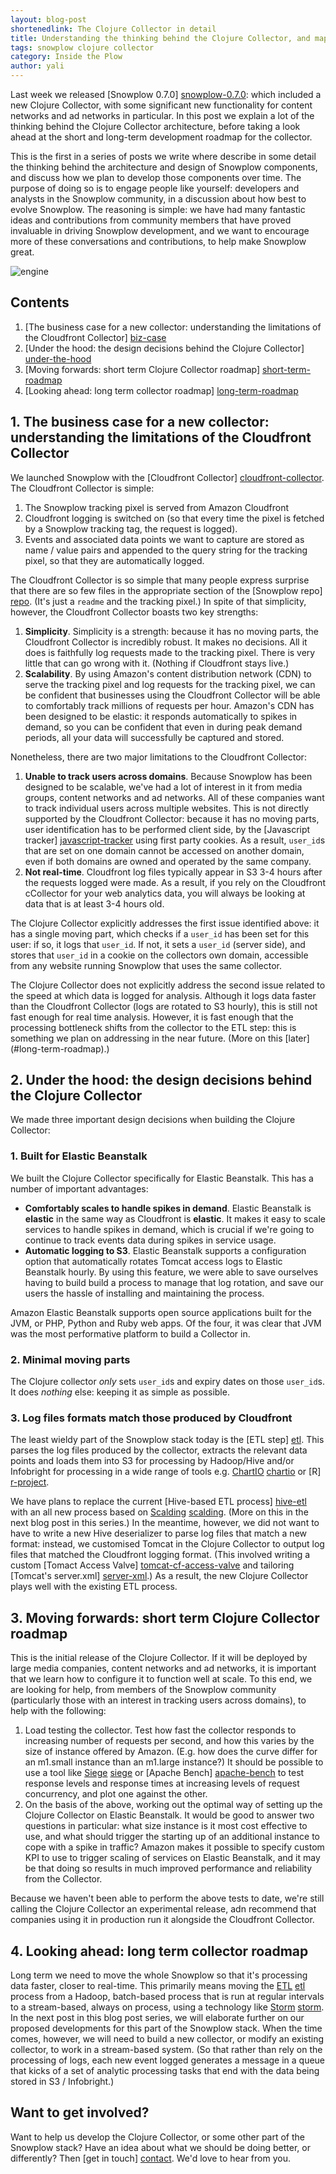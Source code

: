 ```yaml
---
layout: blog-post
shortenedlink: The Clojure Collector in detail
title: Understanding the thinking behind the Clojure Collector, and mapping out its development going forwards
tags: snowplow clojure collector
category: Inside the Plow
author: yali
---
```


Last week we released [Snowplow 0.7.0] [snowplow-0.7.0]: which included a new Clojure Collector, with some significant new functionality for content networks and ad networks in particular. In this post we explain a lot of the thinking behind the Clojure Collector architecture, before taking a look ahead at the short and long-term development roadmap for the collector. 

This is the first in a series of posts we write where describe in some detail the thinking behind the architecture and design of Snowplow components, and discuss how we plan to develop those components over time. The purpose of doing so is to engage people like yourself: developers and analysts in the Snowplow community, in a discussion about how best to evolve Snowplow. The reasoning is simple: we have had many fantastic ideas and contributions from community members that have proved invaluable in driving Snowplow development, and we want to encourage more of these conversations and contributions, to help make Snowplow great.

![engine][engine-pic]

## Contents

1. [The business case for a new collector: understanding the limitations of the Cloudfront Collector] [biz-case]
2. [Under the hood: the design decisions behind the Clojure Collector] [under-the-hood]
3. [Moving forwards: short term Clojure Collector roadmap] [short-term-roadmap]
4. [Looking ahead: long term collector roadmap] [long-term-roadmap] 


<!--more-->

<h2><a name="biz-case">1. The business case for a new collector: understanding the limitations of the Cloudfront Collector</a></h2>

We launched Snowplow with the [Cloudfront Collector] [cloudfront-collector]. The Cloudfront Collector is simple: 

1. The Snowplow tracking pixel is served from Amazon Cloudfront
2. Cloudfront logging is switched on (so that every time the pixel is fetched by a Snowplow tracking tag, the request is logged). 
3. Events and associated data points we want to capture are stored as name / value pairs and appended to the query string for the tracking pixel, so that they are automatically logged.  

The Cloudfront Collector is so simple that many people express surprise that there are so few files in the appropriate section of the [Snowplow repo] [repo]. (It's just a `readme` and the tracking pixel.) In spite of that simplicity, however, the Cloudfront Collector boasts two key strengths:

1. **Simplicity**. Simplicity is a strength: because it has no moving parts, the Cloudfront Collector is incredibly robust. It makes no decisions. All it does is faithfully log requests made to the tracking pixel. There is very little that can go wrong with it. (Nothing if Cloudfront stays live.)
2. **Scalability**. By using Amazon's content distribution network (CDN) to serve the tracking pixel and log requests for the tracking pixel, we can be confident that businesses using the Cloudfront Collector will be able to comfortably track millions of requests per hour. Amazon's CDN has been designed to be elastic: it responds automatically to spikes in demand, so you can be confident that even in during peak demand periods, all your data will successfully be captured and stored.

Nonetheless, there are two major limitations to the Cloudfront Collector:

1. **Unable to track users across domains**. Because Snowplow has been designed to be scalable, we've had a lot of interest in it from media groups, content networks and ad networks. All of these companies want to track individual users across multiple websites. This is not directly supported by the Cloudfront Collector: because it has no moving parts, user identification has to be performed client side, by the [Javascript tracker] [javascript-tracker] using first party cookies. As a result, `user_id`s that are set on one domain cannot be accessed on another domain, even if both domains are owned and operated by the same company. 
2. **Not real-time**. Cloudfront log files typically appear in S3 3-4 hours after the requests logged were made. As a result, if you rely on the Cloudfront cCollector for your web analytics data, you will always be looking at data that is at least 3-4 hours old.

The Clojure Collector explicitly addresses the first issue identified above: it has a single moving part, which checks if a `user_id` has been set for this user: if so, it logs that `user_id`. If not, it sets a `user_id` (server side), and stores that `user_id` in a cookie on the collectors own domain, accessible from any website running Snowplow that uses the same collector.

The Clojure Collector does not explicitly address the second issue related to the speed at which data is logged for analysis. Although it logs data faster than the Cloudfront Collector (logs are rotated to S3 hourly), this is still not fast enough for real time analysis. However, it is fast enough that the processing bottleneck shifts from the collector to the ETL step: this is something we plan on addressing in the near future. (More on this [later] (#long-term-roadmap).)

<h2><a name="under-the-hood">2. Under the hood: the design decisions behind the Clojure Collector</a></h2>

We made three important design decisions when building the Clojure Collector:

### 1. Built for Elastic Beanstalk

We built the Clojure Collector specifically for Elastic Beanstalk. This has a number of important advantages:

* **Comfortably scales to handle spikes in demand**. Elastic Beanstalk is **elastic** in the same way as Cloudfront is **elastic**. It makes it easy to scale services to handle spikes in demand, which is crucial if we're going to continue to track events data during spikes in service usage.
* **Automatic logging to S3**. Elastic Beanstalk supports a configuration option that automatically rotates Tomcat access logs to Elastic Beanstalk hourly. By using this feature, we were able to save ourselves having to build build a process to manage that log rotation, and save our users the hassle of installing and maintaining the process.

Amazon Elastic Beanstalk supports open source applications built for the JVM, or PHP, Python and Ruby web apps. Of the four, it was clear that JVM was the most performative platform to build a Collector in.

### 2. Minimal moving parts

The Clojure collector _only_ sets `user_id`s and expiry dates on those `user_id`s. It does _nothing_ else: keeping it as simple as possible.

### 3. Log files formats match those produced by Cloudfront

The least wieldy part of the Snowplow stack today is the [ETL step] [etl]. This parses the log files produced by the collector, extracts the relevant data points and loads them into S3 for processing by Hadoop/Hive and/or Infobright for processing in a wide range of tools e.g. [ChartIO] [chartio] or [R] [r-project].

We have plans to replace the current [Hive-based ETL process] [hive-etl] with an all new process based on [Scalding] [scalding]. (More on this in the next blog post in this series.) In the meantime, however, we did not want to have to write a new Hive deserializer to parse log files that match a new format: instead, we customised Tomcat in the Clojure Collector to output log files that matched the Cloudfront logging format. (This involved writing a custom [Tomact Access Valve] [tomcat-cf-access-valve] and tailoring [Tomcat's server.xml] [server-xml].) As a result, the new Clojure Collector plays well with the existing ETL process. 

<h2><a name="short-term-roadmap">3. Moving forwards: short term Clojure Collector roadmap</a></h2>

This is the initial release of the Clojure Collector. If it will be deployed by large media companies, content networks and ad networks, it is important that we learn how to configure it to function well at scale. To this end, we are looking for help, from members of the Snowplow community (particularly those with an interest in tracking users across domains), to help with the following:

1. Load testing the collector. Test how fast the collector responds to increasing number of requests per second, and how this varies by the size of instance offered by Amazon. (E.g. how does the curve differ for an m1.small instance than an m1.large instance?) It should be possible to use a tool like [Siege] [siege] or [Apache Bench] [apache-bench] to test response levels and response times at increasing levels of request concurrency, and plot one against the other.
2. On the basis of the above, working out the optimal way of setting up the Clojure Collector on Elastic Beanstalk. It would be good to answer two questions in particular: what size instance is it most cost effective to use, and what should trigger the starting up of an additional instance to cope with a spike in traffic? Amazon makes it possible to specify custom KPI to use to trigger scaling of services on Elastic Beanstalk, and it may be that doing so results in much improved performance and reliability from the Collector. 

Because we haven't been able to perform the above tests to date, we're still calling the Clojure Collector an experimental release, adn recommend that companies using it in production run it alongside the Cloudfront Collector. 

<h2><a name="long-term-roadmap">4. Looking ahead: long term collector roadmap</a></h2>

Long term we need to move the whole Snowplow so that it's processing data faster, closer to real-time. This primarily means moving the [ETL] [etl] process from a Hadoop, batch-based process that is run at regular intervals to a stream-based, always on process, using a technology like [Storm] [storm]. In the next post in this blog post series, we will elaborate further on our proposed developments for this part of the Snowplow stack. When the time comes, however, we will need to build a new collector, or modify an existing collector, to work in a stream-based system. (So that rather than rely on the processing of logs, each new event logged generates a message in a queue that kicks of a set of analytic processing tasks that end with the data being stored in S3 / Infobright.)

## Want to get involved?

Want to help us develop the Clojure Collector, or some other part of the Snowplow stack? Have an idea about what we should be doing better, or differently? Then [get in touch] [contact]. We'd love to hear from you.



[snowplow-0.7.0]: /blog/2013/01/03/snowplow-0.7.0-released/
[engine-pic]: /static/img/blog/2013/01/engine.jpg
[biz-case]: /blog/2013/01/07/the-clojure-collector-in-detail#biz-case
[under-the-hood]: /blog/2013/01/07/the-clojure-collector-in-detail#under-the-hood
[short-term-roadmap]: /blog/2013/01/07/the-clojure-collector-in-detail#short-term-roadmap
[long-term-roadmap]: /blog/2013/01/07/the-clojure-collector-in-detail#long-term-roadmap
[cloudfront-collector]: https://github.com/snowplow/snowplow/wiki/setting-up-the-cloudfront-collector
[javascript-tracker]: https://github.com/snowplow/snowplow/wiki/javascript-tracker-setup
[etl]: https://github.com/snowplow/snowplow/wiki/choosing-an-etl-module
[chartio]: http://chartio.com
[r-project]: http://www.r-project.org/
[hive-etl]: https://github.com/snowplow/snowplow/wiki/hive-etl-setup
[scalding]: https://github.com/twitter/scalding
[tomcat-cf-access-valve]: [tomcat-cf-access-valve]
[server-xml]: https://github.com/snowplow/snowplow/blob/master/2-collectors/clojure-collector/war-resources/.ebextensions/server.xml
[siege]: http://www.joedog.org/siege-home/
[apache-bench]: http://httpd.apache.org/docs/2.2/programs/ab.html
[storm]: http://storm-project.net/
[contact]: /about/index.html
[repo]: https://github.com/snowplow/snowplow/tree/master/2-collectors/cloudfront-collector
